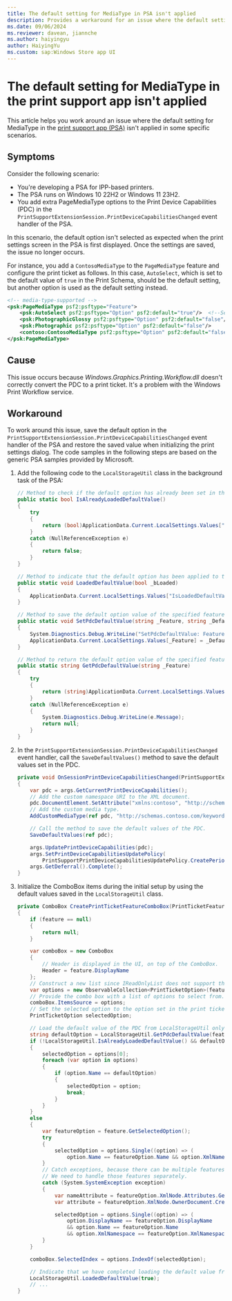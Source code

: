 ```yaml
---
title: The default setting for MediaType in PSA isn't applied
description: Provides a workaround for an issue where the default setting for MediaType in the print support app isn't applied.
ms.date: 09/06/2024
ms.reviewer: davean, jiannche
ms.author: haiyingyu
author: HaiyingYu
ms.custom: sap:Windows Store app UI
---
```

# The default setting for MediaType in the print support app isn't applied

This article helps you work around an issue where the default setting for MediaType in the [print support app (PSA)](/windows-hardware/drivers/devapps/print-support-app-design-guide) isn't applied in some specific scenarios.

## Symptoms

Consider the following scenario:

- You're developing a PSA for IPP-based printers.
- The PSA runs on Windows 10 22H2 or Windows 11 23H2.
- You add extra PageMediaType options to the Print Device Capabilities (PDC) in the `PrintSupportExtensionSession.PrintDeviceCapabilitiesChanged` event handler of the PSA.

In this scenario, the default option isn't selected as expected when the print settings screen in the PSA is first displayed. Once the settings are saved, the issue no longer occurs.

For instance, you add a `ContosoMediaType` to the `PageMediaType` feature and configure the print ticket as follows. In this case, `AutoSelect`, which is set to the default value of `true` in the Print Schema, should be the default setting, but another option is used as the default setting instead.

```xml
<!-- media-type-supported -->
<psk:PageMediaType psf2:psftype="Feature">
    <psk:AutoSelect psf2:psftype="Option" psf2:default="true"/>  <!--Set the default value for AutoSelect-->
    <psk:PhotographicGlossy psf2:psftype="Option" psf2:default="false"/>
    <psk:Photographic psf2:psftype="Option" psf2:default="false"/>
    <contoso:ContosoMediaType psf2:psftype="Option" psf2:default="false"/>
</psk:PageMediaType>
```

## Cause

This issue occurs because *Windows.Graphics.Printing.Workflow.dll* doesn't correctly convert the PDC to a print ticket. It's a problem with the Windows Print Workflow service.

## Workaround

To work around this issue, save the default option in the `PrintSupportExtensionSession.PrintDeviceCapabilitiesChanged` event handler of the PSA and restore the saved value when initializing the print settings dialog. The code samples in the following steps are based on the generic PSA samples provided by Microsoft.

1. Add the following code to the `LocalStorageUtil` class in the background task of the PSA:

    ```csharp
    // Method to check if the default option has already been set in the PrintTicket
    public static bool IsAlreadyLoadedDefaultValue()
    {
        try
        {
            return (bool)ApplicationData.Current.LocalSettings.Values["IsLoadedDefaultValue"];
        }
        catch (NullReferenceException e)
        {
            return false;
        }
    }

    // Method to indicate that the default option has been applied to the PrintTicket
    public static void LoadedDefaultValue(bool _bLoaded)
    {
        ApplicationData.Current.LocalSettings.Values["IsLoadedDefaultValue"] = _bLoaded;
    }

    // Method to save the default option value of the specified feature
    public static void SetPdcDefaultValue(string _Feature, string _DefaultValue)
    {
        System.Diagnostics.Debug.WriteLine("SetPdcDefaultValue: Feature=" + _Feature + ", Default=" + _DefaultValue);
        ApplicationData.Current.LocalSettings.Values[_Feature] = _DefaultValue;
    }

    // Method to return the default option value of the specified feature
    public static string GetPdcDefaultValue(string _Feature)
    {
        try
        {
            return (string)ApplicationData.Current.LocalSettings.Values[_Feature];
        }
        catch (NullReferenceException e)
        {
            System.Diagnostics.Debug.WriteLine(e.Message);
            return null;
        }
    }
    ```

1. In the `PrintSupportExtensionSession.PrintDeviceCapabilitiesChanged` event handler, call the `SaveDefaultValues()` method to save the default values set in the PDC.

    ```csharp
    private void OnSessionPrintDeviceCapabilitiesChanged(PrintSupportExtensionSession sender, PrintSupportPrintDeviceCapabilitiesChangedEventArgs args)
    {
        var pdc = args.GetCurrentPrintDeviceCapabilities();
        // Add the custom namespace URI to the XML document.
        pdc.DocumentElement.SetAttribute("xmlns:contoso", "http://schemas.contoso.com/keywords");
        // Add the custom media type.
        AddCustomMediaType(ref pdc, "http://schemas.contoso.com/keywords", "contoso:ContosoMediaType");

        // Call the method to save the default values of the PDC.
        SaveDefaultValues(ref pdc);

        args.UpdatePrintDeviceCapabilities(pdc);
        args.SetPrintDeviceCapabilitiesUpdatePolicy(
            PrintSupportPrintDeviceCapabilitiesUpdatePolicy.CreatePeriodicRefresh(System.TimeSpan.FromMinutes(1)));
        args.GetDeferral().Complete();
    }
    ```

1. Initialize the ComboBox items during the initial setup by using the default values saved in the `LocalStorageUtil` class.

    ```csharp
    private ComboBox CreatePrintTicketFeatureComboBox(PrintTicketFeature feature, bool useDefaultEventHandler = true)
    {
        if (feature == null)
        {
            return null;
        }

        var comboBox = new ComboBox
        {
            // Header is displayed in the UI, on top of the ComboBox.
            Header = feature.DisplayName
        };
        // Construct a new list since IReadOnlyList does not support the 'IndexOf' method.
        var options = new ObservableCollection<PrintTicketOption>(feature.Options);
        // Provide the combo box with a list of options to select from.
        comboBox.ItemsSource = options;
        // Set the selected option to the option set in the print ticket.
        PrintTicketOption selectedOption;

        // Load the default value of the PDC from LocalStorageUtil only once.
        string defaultOption = LocalStorageUtil.GetPdcDefaultValue(feature.Name);
        if (!LocalStorageUtil.IsAlreadyLoadedDefaultValue() && defaultOption != null)
        {
            selectedOption = options[0];
            foreach (var option in options)
            {
                if (option.Name == defaultOption)
                {
                    selectedOption = option;
                    break;
                }
            }
        }
        else
        {
            var featureOption = feature.GetSelectedOption();
            try
            {
                selectedOption = options.Single((option) => (
                    option.Name == featureOption.Name && option.XmlNamespace == featureOption.XmlNamespace));
            }
            // Catch exceptions, because there can be multiple features with the "None" feature name.
            // We need to handle those features separately.
            catch (System.SystemException exception)
            {
                var nameAttribute = featureOption.XmlNode.Attributes.GetNamedItem("name");
                var attribute = featureOption.XmlNode.OwnerDocument.CreateAttribute("name");

                selectedOption = options.Single((option) => (
                    option.DisplayName == featureOption.DisplayName
                    && option.Name == featureOption.Name
                    && option.XmlNamespace == featureOption.XmlNamespace));
            }
        }

        comboBox.SelectedIndex = options.IndexOf(selectedOption);

        // Indicate that we have completed loading the default value from LocalStorageUtil.
        LocalStorageUtil.LoadedDefaultValue(true);
        // ...
    }
    ```
